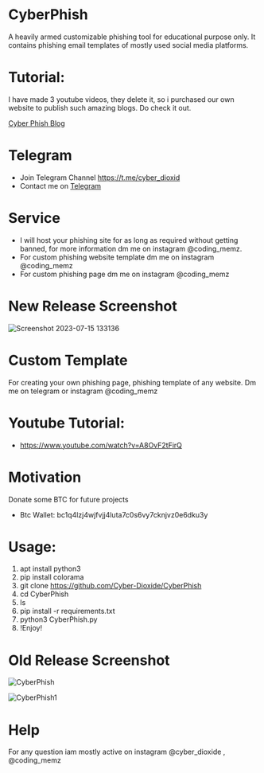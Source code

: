 # CyberPhish
A heavily armed customizable phishing tool for educational purpose only. It contains phishing email templates of mostly used social media platforms.
# Tutorial:
I have made 3 youtube videos, they delete it, so i purchased our own website to publish such amazing blogs. Do check it out.

[Cyber Phish Blog](https://www.cyberdioxide.com/2023/11/cyber-phish-next-generation-of-phishing.html)

# Telegram
* Join Telegram Channel https://t.me/cyber_dioxid
* Contact me on [Telegram](https://www.cyberdioxide.com/p/contact.html)

# Service
* I will host your phishing site for as long as required without getting banned, for more information dm me on instagram @coding_memz.
* For custom phishing website template dm me on instagram @coding_memz
* For custom phishing page dm me on instagram @coding_memz

# New Release Screenshot
![Screenshot 2023-07-15 133136](https://github.com/Cyber-Dioxide/CyberPhish/assets/93708296/b993cdf0-c884-4423-a775-cc3c58c895c8)

# Custom Template
For creating your own phishing page, phishing template of any website. Dm me on telegram or instagram @coding_memz

# Youtube Tutorial:
- https://www.youtube.com/watch?v=A8OvF2tFirQ

# Motivation
Donate some BTC for future projects
* Btc Wallet: bc1q4lzj4wjfvjj4luta7c0s6vy7cknjvz0e6dku3y

# Usage:
1. apt install python3
2. pip install colorama
3. git clone https://github.com/Cyber-Dioxide/CyberPhish
4. cd CyberPhish
5. ls
6. pip install -r requirements.txt
7. python3 CyberPhish.py
8. !Enjoy!


# Old Release Screenshot
![CyberPhish](https://user-images.githubusercontent.com/93708296/184074653-fc349ee4-2fe8-4ba7-be34-a8be88bcd4b2.png)

![CyberPhish1](https://user-images.githubusercontent.com/93708296/184074663-3e93f31c-c819-459f-ac7e-93e9d369b45c.png)


# Help
For any question iam mostly active on instagram @cyber_dioxide , @coding_memz
